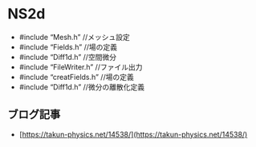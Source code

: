 # NS2d

- #include “Mesh.h” //メッシュ設定
- #include “Fields.h” //場の定義
- #include “Diff1d.h” //空間微分
- #include “FileWriter.h” //ファイル出力
- #include “creatFields.h” //場の定義
- #include “Diff1d.h” //微分の離散化定義

## ブログ記事
- [https://takun-physics.net/14538/](https://takun-physics.net/14538/)
